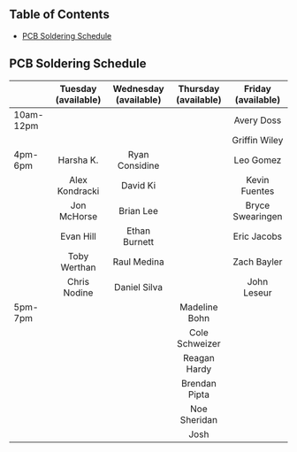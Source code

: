 ## Table of Contents
- [PCB Soldering Schedule](#pcb-soldering-schedule)


## PCB Soldering Schedule

|           | Tuesday (available) | Wednesday (available) | Thursday (available) | Friday (available) |
|-----------|:-------------------:|:---------------------:|:--------------------:|:------------------:|
| 10am-12pm |                     |                       |                      | Avery Doss         |
|           |                     |                       |                      | Griffin Wiley      |
| 4pm-6pm   | Harsha K.           | Ryan Considine        |                      | Leo Gomez          |
|           | Alex Kondracki      | David Ki              |                      | Kevin Fuentes      |
|           | Jon McHorse         | Brian Lee             |                      | Bryce Swearingen   |
|           | Evan Hill           | Ethan Burnett         |                      | Eric Jacobs        |
|           | Toby Werthan        | Raul Medina           |                      | Zach Bayler        |
|           | Chris Nodine        | Daniel Silva          |                      | John Leseur        |
| 5pm-7pm   |                     |                       | Madeline Bohn        |                    |
|           |                     |                       | Cole Schweizer       |                    |
|           |                     |                       | Reagan Hardy         |                    |
|           |                     |                       | Brendan Pipta        |                    |
|           |                     |                       | Noe Sheridan         |                    |
|           |                     |                       | Josh                 |                    |
